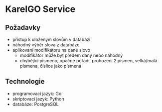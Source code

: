 # KarelGO Service

## Požadavky
- přístup k uloženým slovům v databázi
- náhodný výběr slova z databáze
- aplikovaní modifikátoru na dané slovo
    - modifikátor může být předem daný nebo náhodný
    - chybějící písmeno, opačné pořadí, prohození 2 písmen, velká/malá písmena, číslice jako písmena

## Technologie
- programovací jazyk: Go
- skriptovací jazyk: Python
- databáze: PostgreSQL